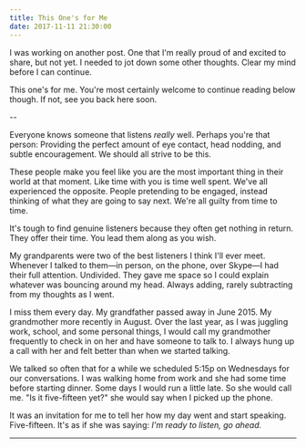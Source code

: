 ```yaml
---
title: This One's for Me
date: 2017-11-11 21:30:00
---
```


I was working on another post. One that I'm really proud of and excited to share, but not yet. I needed to jot down some other thoughts. Clear my mind before I can continue.

This one's for me. You're most certainly welcome to continue reading below though. If not, see you back here soon.

--

Everyone knows someone that listens *really* well. Perhaps you're that person: Providing the perfect amount of eye contact, head nodding, and subtle encouragement. We should all strive to be this.

These people make you feel like you are the most important thing in their world at that moment. Like time with you is time well spent. We've all experienced the opposite. People pretending to be engaged, instead thinking of what they are going to say next. We're all guilty from time to time.

It's tough to find genuine listeners because they often get nothing in return. They offer their time. You lead them along as you wish.

My grandparents were two of the best listeners I think I'll ever meet. Whenever I talked to them—in person, on the phone, over Skype—I had their full attention. Undivided. They gave me space so I could explain whatever was bouncing around my head. Always adding, rarely subtracting from my thoughts as I went.

I miss them every day. My grandfather passed away in June 2015. My grandmother more recently in August. Over the last year, as I was juggling work, school, and some personal things, I would call my grandmother frequently to check in on her and have someone to talk to. I always hung up a call with her and felt better than when we started talking.

We talked so often that for a while we scheduled 5:15p on Wednesdays for our conversations. I was walking home from work and she had some time before starting dinner. Some days I would run a little late. So she would call me. "Is it five-fifteen yet?" she would say when I picked up the phone.

It was an invitation for me to tell her how my day went and start speaking. Five-fifteen. It's as if she was saying: *I'm ready to listen, go ahead.*

***